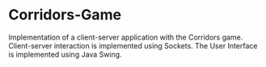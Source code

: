 # Corridors-Game
Implementation of a client-server application with the Corridors game. Client-server interaction is implemented using Sockets. The User Interface is implemented using Java Swing.

